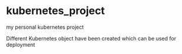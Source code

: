 # kubernetes_project
my personal kubernetes project

Different Kubernetes object have been created which can be used for deployment 
